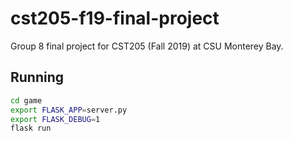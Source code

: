 # cst205-f19-final-project

Group 8 final project for CST205 (Fall 2019) at CSU Monterey Bay.

## Running

```bash
cd game
export FLASK_APP=server.py
export FLASK_DEBUG=1
flask run
```
